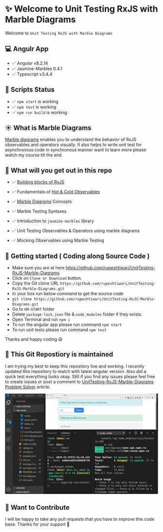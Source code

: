 # ✨ Welcome to Unit Testing RxJS with Marble Diagrams

Welcome to `Unit Testing RxJS with Marble Diagrams` 

## 💻 Angulr App

- ✅ Angular v8.2.14
- ✅ Jasmine-Marbles 0.4.1
- ✅ Typescript v3.4.4

## 👮 Scripts Status

- ✅ `npm start` is working
- ✅ `npm test` is working
- ✅ `npm run build` is working

## ☀️ What is Marble Diagrams

[Marble diagrams](https://rupeshtiwari.com/category/rxjs/marble-diagrams/) enables you to understand the behavior of RxJS observables and operators visually. It also helps to write unit test for asynchronous code in synchronous manner want to learn more please watch my course till the end.

## 💼 What will you get out in this repo

- ✅ [Building blocks of RxJS](https://www.youtube.com/watch?v=0xwqbWgyfVs&list=PLZed_adPqIJrSTI1JeTIOCtqQNDDO44OF)

- ✅ Fundamentals of [Hot & Cold Observables](https://www.youtube.com/watch?v=YGzCaEy1-yI&list=PLZed_adPqIJrajWo0hMIk2I8HJBpF6VQA)

- ✅ [Marble Diagrams](https://www.youtube.com/watch?v=fyD4TziC7o0&list=PLZed_adPqIJooYNzb6YdKADYgWTr2HLFm) Concepts

- ✅ Marble Testing Syntaxes

- ✅ Introduction to `jasmine-marbles` library

- ✅ Unit Testing Observables & Operators using marble diagrams

- ✅ Mocking Observables using Marble Testing

## 🏃 Getting started ( Coding along Source Code )

- Make sure you are at here https://github.com/rupeshtiwari/UnitTesting-RxJS-Marble-Diagrams
- Click on `Clone or Download` button.
- Copy the Git clone URL `https://github.com/rupeshtiwari/UnitTesting-RxJS-Marble-Diagrams.git`
- In your box run below command to get the source code
- `git clone https://github.com/rupeshtiwari/UnitTesting-RxJS-Marble-Diagrams.git`
- Go to `UM-START` folder
- Delete `package-lock.json` file & `node_modules` folder if they exists.
- Open Terminal and run `npm i`
- To run the angular app please run command `npm start`
- To run unit tests please run command `npm test`


Thanks and happy coding 😃

## 💯 This Git Repostiory is maintained

I am trying my best to keep this repository live and working. I recently updated this repository to match with latest angular version.
Also did a quick test everything looks okay. Still if you find any issues please feel free to create issues or post a comment to [UnitTesting-RxJS-Marble-Diagrams Problem Solver](https://rupeshtiwari.com/unittesting-rxjs-marble-diagrams-problem-solver/) article.

![](status.PNG)

## 💖 Want to Contribute

I will be happy to take any pull requests that you have to improve this code base. Thanks for your support 🙏
